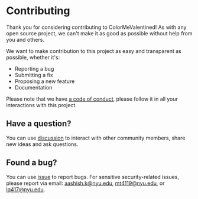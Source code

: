 # Contributing

Thank you for considering contributing to ColorMeValentined! As with any open source project, we can't make it as good as possible without help from you and others.

We want to make contribution to this project as easy and transparent as possible, whether it's:

* Reporting a bug
* Submitting a fix
* Proposing a new feature
* Documentation

Please note that we have [a code of conduct](https://github.com/ossd-sp22/ColoredMeValentined/blob/main/CODE_OF_CONDUCT.md), please follow it in all your interactions with this project. 

## Have a question?

You can use [discussion](https://github.com/ossd-sp22/ColoredMeValentined/discussions) to interact with other community members, share new ideas and ask questions.

## Found a bug?

You can use [issue](https://github.com/ossd-sp22/ColoredMeValentined/issues) to report bugs. For sensitive security-related issues, please report via email: aashish.k@nyu.edu, mt4119@nyu.edu, or lq417@nyu.edu.

